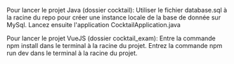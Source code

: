 Pour lancer le projet Java (dossier cocktail):
Utiliser le fichier database.sql à la racine du repo pour créer une instance locale de la base de donnée sur MySql.
Lancez ensuite l'application CocktailApplication.java

Pour lancer le projet VueJS (dossier cocktail_exam):
Entre la commande npm install dans le terminal à la racine du projet.
Entrez la commande npm run dev dans le terminal à la racine du projet.
